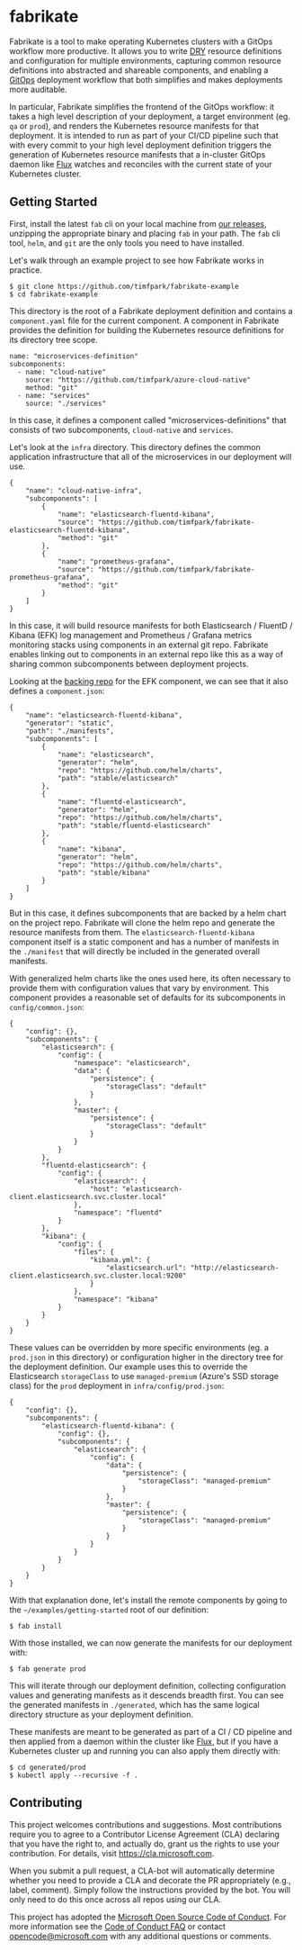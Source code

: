 # fabrikate

Fabrikate is a tool to make operating Kubernetes clusters with a GitOps workflow more productive. It allows you to write [DRY](https://en.wikipedia.org/wiki/Don%27t_repeat_yourself) resource definitions and configuration for multiple environments, capturing common resource definitions into abstracted and shareable components, and enabling a [GitOps](https://www.weave.works/blog/gitops-operations-by-pull-request) deployment workflow that both simplifies and makes deployments more auditable.

In particular, Fabrikate simplifies the frontend of the GitOps workflow: it takes a high level description of your deployment, a target environment (eg. `qa` or `prod`), and renders the Kubernetes resource manifests for that deployment. It is intended to run as part of your CI/CD pipeline such that with every commit to your high level deployment definition triggers the generation of Kubernetes resource manifests that a in-cluster GitOps daemon like [Flux](https://github.com/weaveworks/flux) watches and reconciles with the current state of your Kubernetes cluster.

## Getting Started

First, install the latest `fab` cli on your local machine from [our releases](https://github.com/Microsoft/fabrikate/releases), unzipping the appropriate binary and placing `fab` in your path.  The `fab` cli tool, `helm`, and `git` are the only tools you need to have installed.

Let's walk through an example project to see how Fabrikate works in practice.

```
$ git clone https://github.com/timfpark/fabrikate-example
$ cd fabrikate-example
```

This directory is the root of a Fabrikate deployment definition and contains a `component.yaml` file for the current component. A component in Fabrikate provides the definition for building the Kubernetes resource definitions for its directory tree scope.

```
name: "microservices-definition"
subcomponents:
  - name: "cloud-native"
    source: "https://github.com/timfpark/azure-cloud-native"
    method: "git"
  - name: "services"
    source: "./services"
```

In this case, it defines a component called "microservices-definitions" that consists of two subcomponents, `cloud-native` and `services`.

Let's look at the `infra` directory.  This directory defines the common application infrastructure that all of the microservices in our deployment will use. 

```
{
    "name": "cloud-native-infra",
    "subcomponents": [
        {
            "name": "elasticsearch-fluentd-kibana",
            "source": "https://github.com/timfpark/fabrikate-elasticsearch-fluentd-kibana",
            "method": "git"
        },
        {
            "name": "prometheus-grafana",
            "source": "https://github.com/timfpark/fabrikate-prometheus-grafana",
            "method": "git"
        }
    ]
}
```

In this case, it will build resource manifests for both Elasticsearch / FluentD / Kibana (EFK) log management and Prometheus / Grafana metrics monitoring stacks using components in an external git repo.  Fabrikate enables linking out to components in an external repo like this as a way of sharing common subcomponents between deployment projects.

Looking at the [backing repo](https://github.com/timfpark/fabrikate-elasticsearch-fluentd-kibana) for the EFK component, we can see that it also defines a `component.json`:

```
{
    "name": "elasticsearch-fluentd-kibana",
    "generator": "static",
    "path": "./manifests",
    "subcomponents": [
        {
            "name": "elasticsearch",
            "generator": "helm",
            "repo": "https://github.com/helm/charts",
            "path": "stable/elasticsearch"
        },
        {
            "name": "fluentd-elasticsearch",
            "generator": "helm",
            "repo": "https://github.com/helm/charts",
            "path": "stable/fluentd-elasticsearch"
        },
        {
            "name": "kibana",
            "generator": "helm",
            "repo": "https://github.com/helm/charts",
            "path": "stable/kibana"
        }
    ]
}
```

But in this case, it defines subcomponents that are backed by a helm chart on the project repo. Fabrikate will clone the helm repo and generate the resource manifests from them.  The `elasticsearch-fluentd-kibana` component itself is a static component and has a number of manifests in the `./manifest` that will directly be included in the generated overall manifests.

With generalized helm charts like the ones used here, its often necessary to provide them with configuration values that vary by environment. This component provides a reasonable set of defaults for its subcomponents in `config/common.json`:

```
{
    "config": {},
    "subcomponents": {
        "elasticsearch": {
            "config": {
                "namespace": "elasticsearch",
                "data": {
                    "persistence": {
                        "storageClass": "default"
                    }
                },
                "master": {
                    "persistence": {
                        "storageClass": "default"
                    }
                }
            }
        },
        "fluentd-elasticsearch": {
            "config": {
                "elasticsearch": {
                    "host": "elasticsearch-client.elasticsearch.svc.cluster.local"
                },
                "namespace": "fluentd"
            }
        },
        "kibana": {
            "config": {
                "files": {
                    "kibana.yml": {
                        "elasticsearch.url": "http://elasticsearch-client.elasticsearch.svc.cluster.local:9200"
                    }
                },
                "namespace": "kibana"
            }
        }
    }
}
```

These values can be overridden by more specific environments (eg. a `prod.json` in this directory) or configuration higher in the directory tree for the deployment definition. Our example uses this to override the Elasticsearch `storageClass` to use `managed-premium` (Azure's SSD storage class) for the `prod` deployment in `infra/config/prod.json`: 

```
{
    "config": {},
    "subcomponents": {
        "elasticsearch-fluentd-kibana": {
            "config": {},
            "subcomponents": {
                "elasticsearch": {
                    "config": {
                        "data": {
                            "persistence": {
                                "storageClass": "managed-premium"
                            }
                        },
                        "master": {
                            "persistence": {
                                "storageClass": "managed-premium"
                            }
                        }
                    }
                }
            }
        }
    }
}

```

With that explanation done, let's install the remote components by going to the `~/examples/getting-started` root of our definition:

```
$ fab install
```

With those installed, we can now generate the manifests for our deployment with:

```
$ fab generate prod
```

This will iterate through our deployment definition, collecting configuration values and generating manifests as it descends breadth first.  You can see the generated manifests in `./generated`, which has the same logical directory structure as your deployment definition.

These manifests are meant to be generated as part of a CI / CD pipeline and then applied from a daemon within the cluster like [Flux](https://github.com/weaveworks/flux), but if you have a Kubernetes cluster up and running you can also apply them directly with:

```
$ cd generated/prod
$ kubectl apply --recursive -f .
```

##  Contributing

This project welcomes contributions and suggestions.  Most contributions require you to agree to a Contributor License Agreement (CLA) declaring that you have the right to, and actually do, grant us the rights to use your contribution. For details, visit https://cla.microsoft.com.

When you submit a pull request, a CLA-bot will automatically determine whether you need to provide a CLA and decorate the PR appropriately (e.g., label, comment). Simply follow the instructions provided by the bot. You will only need to do this once across all repos using our CLA.

This project has adopted the [Microsoft Open Source Code of Conduct](https://opensource.microsoft.com/codeofconduct/).
For more information see the [Code of Conduct FAQ](https://opensource.microsoft.com/codeofconduct/faq/) or
contact [opencode@microsoft.com](mailto:opencode@microsoft.com) with any additional questions or comments.


